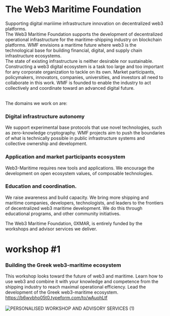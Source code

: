 # The Web3 Maritime Foundation 
Supporting digital mariiime infrastructure innovation on decentralized web3 platforms.<br>
The Web3 Maritime Foundation supports the development of decentralized operational infrastructure for the maritime-shipping industry on blockchain platforms. WMF envisions a maritime future where web3 is the technological base for building financial, digital, and supply chain infrastructure ecosystems. <br>
The state of existing infrastructure is neither desirable nor sustainable. Constructing a web3 digital ecosystem is a task too large and too important for any corporate organization to tackle on its own.  Market participants, policymakers, innovators, companies, universities, and investors all need to collaborate in this work. WMF is founded to enable the industry to act collectively and coordinate toward an advanced digital future.<br><br> 
 
The domains we work on are:
### Digital infrastructure autonomy
We support experimental base protocols that use novel technologies, such as zero-knowledge cryptography. WMF projects aim to push the boundaries of what is technically possible in public infrastructure systems and collective ownership and development.
### Application and market participants ecosystem 
Web3-Maritime requires new tools and applications. We encourage the development on open ecosystem values, of composable technologies.
### Education and coordination.<br>
We raise awareness and build capacity. We bring more shipping and maritime companies, developers, technologists, and leaders to the frontiers of decentralized web3 maritime development. We do this through educational programs, and other community initiatives.<br> 

The Web3 Maritime Foundation, 0XMAR, is entirely funded by the workshops and advisor services we deliver. 
# workshop #1
### Building the Greek web3-maritime ecosystem 
This workshop looks toward the future of web3 and maritime. Learn how to use web3 and combine it with your knowledge and competence from the shipping industry to reach maximal operational efficiency. Lead the development of the Greek web3-maritime ecosystem.<br>
https://b6wvbho05t0.typeform.com/to/wAuohLtf <br><br>
![PERSONALISED WORKSHOP AND ADVISORY SERVICES (1)](https://user-images.githubusercontent.com/80890815/174136331-1e526214-85a9-4c39-9637-528bc089107c.png)
<br><br>





